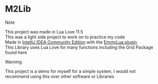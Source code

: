 # M2Lib <br/>
> [!NOTE] 
> This project was made in Lua Love 11.5 <br/>
> This was a light side project to work on to practice my code <br/>
> Made in [IntelliJ IDEA Community Edition](https://www.jetbrains.com/idea/) with the [EmmyLua plugin](https://plugins.jetbrains.com/plugin/9768-emmylua)<br/>
> This Library uses Lua Love for many functions including the Grid Package found here

> [!WARNING] 
> This project is a demo for myself for a simple system, I would not recommend using this over other software or Libraries
